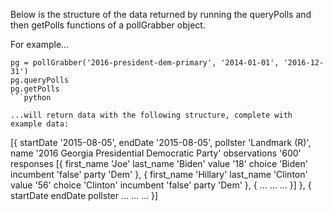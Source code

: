 Below is the structure of the data returned by running the queryPolls and then getPolls functions of a pollGrabber object.

For example...
```
pg = pollGrabber('2016-president-dem-primary', '2014-01-01', '2016-12-31')
pg.queryPolls
pg.getPolls
```python

...will return data with the following structure, complete with example data:

```

[{
	startDate '2015-08-05',
	endDate '2015-08-05',
	pollster 'Landmark (R)',
	name '2016 Georgia Presidential Democratic Party'
	observations '600'
	responses
	[{
		first_name 'Joe'
		last_name 'Biden'
		value '18'
		choice 'Biden'
		incumbent 'false'
		party 'Dem'
	},
	{
		first_name 'Hillary'
		last_name 'Clinton'
		value '56'
		choice 'Clinton'
		incumbent 'false'
		party 'Dem'
	},
	{
		...
		...
		...
	}]
},
{
	startDate
	endDate
	pollster
	...
	...
	...
}]
```
